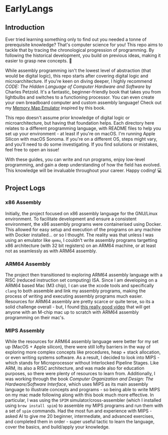 # EarlyLangs

## Introduction

Ever tried learning something only to find out you needed a tonne of prerequisite knowledge? That's computer science for you! This repo aims to tackle that by tracing the chronological progression of programming. By following the historical development, you build on previous ideas, making it easier to grasp new concepts. 🚀

While assembly programming isn't the lowest level of abstraction (that would be digital logic), this repo starts after covering digital logic and microarchitecture. If you're keen on diving deeper, I highly recommend *CODE: The Hidden Language of Computer Hardware and Software* by Charles Petzold. It's a fantastic, beginner-friendly book that takes you from lightbulbs and switches to a functioning processor. You can even create your own breadboard computer and custom assembly language! Check out my [Memory Map Emulator](https://github.com/anishsharma21/Memory-Map-Emulator) inspired by this book.

This repo doesn't assume prior knowledge of digital logic or microarchitecture, but having that foundation helps. Each directory here relates to a different programming language, with README files to help you set up your environment - at least if you're on macOS. I'm running Apple Silicon with macOS Sonoma. If you're on a different OS, steps might vary, and you'll need to do some investigating. If you find solutions or mistakes, feel free to open an issue!

With these guides, you can write and run programs, enjoy low-level programming, and gain a deep understanding of how the field has evolved. This knowledge will be invaluable throughout your career. Happy coding! 💻

## Project Logs

### x86 Assembly

Initially, the project focused on x86 assembly language for the GNU/Linux environment. To facilitate development and ensure a consistent environment, the x86 assembly programs were containerised using Docker. This allowed for easy setup and execution of the programs on any machine with Docker installed... or so I thought. The reality was that unless I was using an emulator like `qemu`, I couldn't write assembly programs targetting x86 architecture (with 32 bit registers) on an ARM64 machine, or at least not as seamlessly as with ARM64 assembly.

### ARM64 Assembly

The project then transitioned to exploring ARM64 assembly language with a RISC (reduced instruction set computing) ISA. Since I am developing on a ARM64 based Mac (M3 chip), I can use the xcode tools and specifically `clang` to both assemble and link my assembly programs, making the process of writing and executing assembly programs much easier. Resources for ARM64 assembly are pretty scarce or quite terse, so its a solid challenge overall - but, I found [this really good video](https://www.youtube.com/watch?v=rg6kU42LQcY) that will get anyone with an M-chip mac up to scratch with ARM64 assembly programming on their mac's.

### MIPS Assembly

While the resources for ARM64 assembly language were better for my set up (MacOS + Apple silicon), there were still lofty barriers in the way of exploring more complex concepts like procedures, heap + stack allocation, or even writing systems software. As a result, I decided to look into MIPS - which stands for Microprocessor without Interlocked Pipeline Stages. Like ARM, its also a RISC architecture, and was made also for education purposes, so there were plenty of resources to learn from. Additionally, I was working through the book *Computer Organization and Design: The Hardware/Software Interface*, which uses MIPS as its main assembly language to illustrate concepts and programs - so being able to write MIPS on my mac made following along with this book much more effective. In particular, I was using the `SPIM` simulator/cross-assembler (which I installed using `brew install spim`) to assemble my MIPS programs and run them with a set of `spim` commands.
Had the most fun and experience with MIPS - asked AI to give me 20 beginner, intermediate, and advanced exercises, and completed them in order - super useful tactic to learn the language, cover the basics, and build/apply your knowledge.
